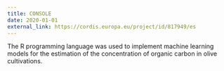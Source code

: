 ```yaml
---
title: CONSOLE
date: 2020-01-01
external_link: https://cordis.europa.eu/project/id/817949/es
---
```


The R programming language was used to implement machine learning models for the estimation of the concentration of organic carbon in olive cultivations.

<!--more-->